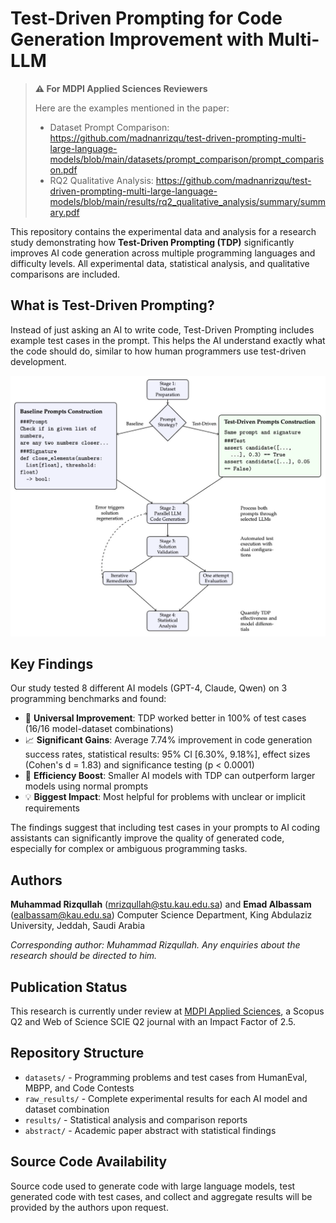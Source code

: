 # Test-Driven Prompting for Code Generation Improvement with Multi-LLM

>
> **⚠️ For MDPI Applied Sciences Reviewers**
>
> Here are the examples mentioned in the paper:
>
> - Dataset Prompt Comparison: https://github.com/madnanrizqu/test-driven-prompting-multi-large-language-models/blob/main/datasets/prompt_comparison/prompt_comparison.pdf
> - RQ2 Qualitative Analysis: https://github.com/madnanrizqu/test-driven-prompting-multi-large-language-models/blob/main/results/rq2_qualitative_analysis/summary/summary.pdf

This repository contains the experimental data and analysis for a research study demonstrating how **Test-Driven Prompting (TDP)** significantly improves AI code generation across multiple programming languages and difficulty levels. All experimental data, statistical analysis, and qualitative comparisons are included.

## What is Test-Driven Prompting?

Instead of just asking an AI to write code, Test-Driven Prompting includes example test cases in the prompt. This helps the AI understand exactly what the code should do, similar to how human programmers use test-driven development.

![alt text](methodology_overview.png)

## Key Findings

Our study tested 8 different AI models (GPT-4, Claude, Qwen) on 3 programming benchmarks and found:

- 🎯 **Universal Improvement**: TDP worked better in 100% of test cases (16/16 model-dataset combinations)
- 📈 **Significant Gains**: Average 7.74% improvement in code generation success rates, statistical results: 95% CI [6.30%, 9.18%], effect sizes (Cohen's d = 1.83) and significance testing (p < 0.0001)
- 🚀 **Efficiency Boost**: Smaller AI models with TDP can outperform larger models using normal prompts
- 💡 **Biggest Impact**: Most helpful for problems with unclear or implicit requirements

The findings suggest that including test cases in your prompts to AI coding assistants can significantly improve the quality of generated code, especially for complex or ambiguous programming tasks.

## Authors

**Muhammad Rizqullah** (mrizqullah@stu.kau.edu.sa) and **Emad Albassam** (ealbassam@kau.edu.sa)
Computer Science Department, King Abdulaziz University, Jeddah, Saudi Arabia

*Corresponding author: Muhammad Rizqullah. Any enquiries about the research should be directed to him.*

## Publication Status

This research is currently under review at [MDPI Applied Sciences](https://www.mdpi.com/journal/applsci), a Scopus Q2 and Web of Science SCIE Q2 journal with an Impact Factor of 2.5.

## Repository Structure

- `datasets/` - Programming problems and test cases from HumanEval, MBPP, and Code Contests
- `raw_results/` - Complete experimental results for each AI model and dataset combination
- `results/` - Statistical analysis and comparison reports
- `abstract/` - Academic paper abstract with statistical findings

## Source Code Availability

Source code used to generate code with large language models, test generated code with test cases, and collect and aggregate results will be provided by the authors upon request.  